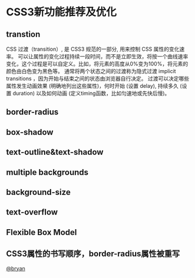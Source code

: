 CSS3新功能推荐及优化	
=============
## transtion
CSS 过渡（transition）, 是 CSS3 规范的一部分, 用来控制 CSS 属性的变化速率。 可以让属性的变化过程持续一段时间，而不是立即生效，将按一个曲线速率变化，这个过程是可以自定义。比如，将元素的高度从0%变为100%，将元素的颜色由白色变为黑色等。
通常将两个状态之间的过渡称为隐式过渡 implicit transitions ，因为开始与结束之间的状态由浏览器自行决定。
过渡可以决定哪些属性发生动画效果 (明确地列出这些属性)，何时开始 (设置 delay), 持续多久 (设置 duration) 以及如何动画 (定义timing函数，比如匀速地或先快后慢)。
## border-radius
## box-shadow
## text-outline&text-shadow
## multiple backgrounds
## background-size
## text-overflow
## Flexible Box Model
## CSS3属性的书写顺序，border-radius属性被重写

[@bryan](https://github.com/saviroyu)
